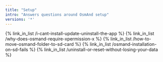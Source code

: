 ```yaml
---
title: "Setup"
intro: "Answers questions around OsmAnd setup"
versions: '*'
---
```


{% link_in_list /i-cant-install-update-uninstall-the-app %}
{% link_in_list /why-does-osmand-require-xpermission-x %}
{% link_in_list /how-to-move-osmand-folder-to-sd-card %}
{% link_in_list /osmand-installation-on-sd-fails %}
{% link_in_list /uninstall-or-reset-without-losing-your-data %}
